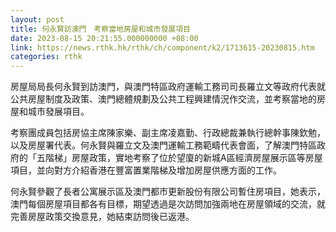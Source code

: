 ```yaml
---
layout: post
title: 何永賢訪澳門　考察當地房屋和城市發展項目
date: 2023-08-15 20:21:55.000000000 +08:00
link: https://news.rthk.hk/rthk/ch/component/k2/1713615-20230815.htm
categories: rthk
---
```


房屋局局長何永賢到訪澳門，與澳門特區政府運輸工務司司長羅立文等政府代表就公共房屋制度及政策、澳門總體規劃及公共工程興建情況作交流，並考察當地的房屋和城市發展項目。

考察團成員包括房協主席陳家樂、副主席凌嘉勤、行政總裁兼執行總幹事陳欽勉，以及房屋署代表。何永賢與羅立文及澳門運輸工務範疇代表會面，了解澳門特區政府的「五階梯」房屋政策，實地考察了位於望廈的新城A區經濟房屋展示區等房屋項目，並向對方介紹香港在豐富置業階梯及增加房屋供應方面的工作。

何永賢參觀了長者公寓展示區及澳門都市更新股份有限公司暫住房項目，她表示，澳門每個房屋項目都各有目標，期望透過是次訪問加強兩地在房屋領域的交流，就完善房屋政策交換意見，她結束訪問後已返港。
